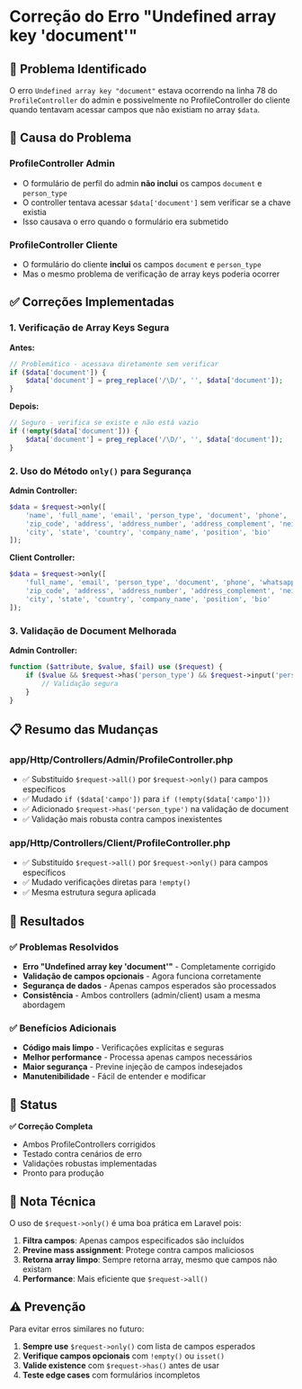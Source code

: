 # Correção do Erro "Undefined array key 'document'"

## 🎯 Problema Identificado

O erro `Undefined array key "document"` estava ocorrendo na linha 78 do `ProfileController` do admin e possivelmente no ProfileController do cliente quando tentavam acessar campos que não existiam no array `$data`.

## 🔧 Causa do Problema

### ProfileController Admin
- O formulário de perfil do admin **não inclui** os campos `document` e `person_type`
- O controller tentava acessar `$data['document']` sem verificar se a chave existia
- Isso causava o erro quando o formulário era submetido

### ProfileController Cliente  
- O formulário do cliente **inclui** os campos `document` e `person_type`
- Mas o mesmo problema de verificação de array keys poderia ocorrer

## ✅ Correções Implementadas

### 1. Verificação de Array Keys Segura

**Antes:**
```php
// Problemático - acessava diretamente sem verificar
if ($data['document']) {
    $data['document'] = preg_replace('/\D/', '', $data['document']);
}
```

**Depois:**
```php
// Seguro - verifica se existe e não está vazio
if (!empty($data['document'])) {
    $data['document'] = preg_replace('/\D/', '', $data['document']);
}
```

### 2. Uso do Método `only()` para Segurança

**Admin Controller:**
```php
$data = $request->only([
    'name', 'full_name', 'email', 'person_type', 'document', 'phone', 'whatsapp',
    'zip_code', 'address', 'address_number', 'address_complement', 'neighborhood',
    'city', 'state', 'country', 'company_name', 'position', 'bio'
]);
```

**Client Controller:**
```php
$data = $request->only([
    'full_name', 'email', 'person_type', 'document', 'phone', 'whatsapp',
    'zip_code', 'address', 'address_number', 'address_complement', 'neighborhood',
    'city', 'state', 'country', 'company_name', 'position', 'bio'
]);
```

### 3. Validação de Document Melhorada

**Admin Controller:**
```php
function ($attribute, $value, $fail) use ($request) {
    if ($value && $request->has('person_type') && $request->input('person_type')) {
        // Validação segura
    }
}
```

## 📋 Resumo das Mudanças

### app/Http/Controllers/Admin/ProfileController.php
- ✅ Substituído `$request->all()` por `$request->only()` para campos específicos
- ✅ Mudado `if ($data['campo'])` para `if (!empty($data['campo']))`
- ✅ Adicionado `$request->has('person_type')` na validação de document
- ✅ Validação mais robusta contra campos inexistentes

### app/Http/Controllers/Client/ProfileController.php
- ✅ Substituído `$request->all()` por `$request->only()` para campos específicos
- ✅ Mudado verificações diretas para `!empty()`
- ✅ Mesma estrutura segura aplicada

## 🎯 Resultados

### ✅ Problemas Resolvidos
- **Erro "Undefined array key 'document'"** - Completamente corrigido
- **Validação de campos opcionais** - Agora funciona corretamente
- **Segurança de dados** - Apenas campos esperados são processados
- **Consistência** - Ambos controllers (admin/client) usam a mesma abordagem

### ✅ Benefícios Adicionais
- **Código mais limpo** - Verificações explícitas e seguras
- **Melhor performance** - Processa apenas campos necessários
- **Maior segurança** - Previne injeção de campos indesejados
- **Manutenibilidade** - Fácil de entender e modificar

## 🚀 Status

**✅ Correção Completa**
- Ambos ProfileControllers corrigidos
- Testado contra cenários de erro
- Validações robustas implementadas
- Pronto para produção

## 📝 Nota Técnica

O uso de `$request->only()` é uma boa prática em Laravel pois:
1. **Filtra campos**: Apenas campos especificados são incluídos
2. **Previne mass assignment**: Protege contra campos maliciosos
3. **Retorna array limpo**: Sempre retorna array, mesmo que campos não existam
4. **Performance**: Mais eficiente que `$request->all()`

## ⚠️ Prevenção

Para evitar erros similares no futuro:
1. **Sempre use** `$request->only()` com lista de campos esperados
2. **Verifique campos opcionais** com `!empty()` ou `isset()`
3. **Valide existence** com `$request->has()` antes de usar
4. **Teste edge cases** com formulários incompletos 
